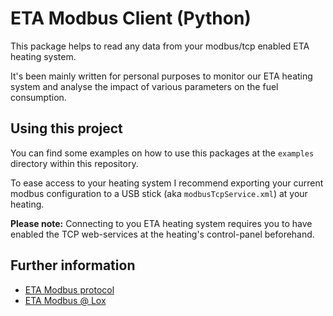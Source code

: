 # ETA Modbus Client (Python)

This package helps to read any data from your modbus/tcp enabled ETA heating system.

It's been mainly written for personal purposes to monitor our ETA heating system and 
analyse the impact of various parameters on the fuel consumption.

## Using this project

You can find some examples on how to use this packages at the `examples` directory
within this repository.

To ease access to your heating system I recommend exporting your current modbus 
configuration to a USB stick (aka `modbusTcpService.xml`) at your heating.

**Please note:** Connecting to you ETA heating system requires you to have enabled
                 the TCP web-services at the heating's control-panel beforehand. 

## Further information

- [ETA Modbus protocol](https://forum.iobroker.net/assets/uploads/files/1571694770504-etatouch_modbustcp.pdf)
- [ETA Modbus @ Lox](https://loxwiki.atlassian.net/wiki/spaces/LOX/pages/1542816341/ETA+Holzvergaser)
